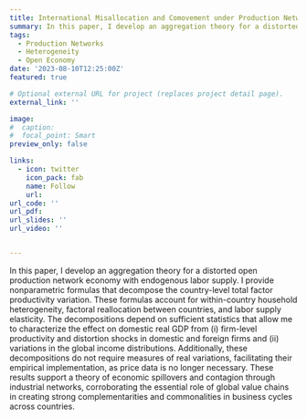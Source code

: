 ```yaml
---
title: International Misallocation and Comovement under Production Networks
summary: In this paper, I develop an aggregation theory for a distorted open production network economy with endogenous labor supply. I provide nonparametric formulas that decompose the country-level total factor productivity variation. These formulas account for within-country household heterogeneity, factoral reallocation between countries, and labor supply elasticity. The decompositions depend on sufficient statistics that allow me to characterize the effect on domestic real GDP from (i) firm-level productivity and distortion shocks in domestic and foreign firms and (ii) variations in the global income distributions. Additionally, these decompositions do not require measures of real variations, facilitating their empirical implementation, as price data is no longer necessary. These results support a theory of economic spillovers and contagion through industrial networks, corroborating the essential role of global value chains in creating strong complementarities and commonalities in business cycles across countries.
tags:
  - Production Networks
  - Heterogeneity
  - Open Economy
date: '2023-08-10T12:25:00Z'
featured: true

# Optional external URL for project (replaces project detail page).
external_link: ''

image:
#  caption: 
#  focal_point: Smart
preview_only: false

links:
  - icon: twitter
    icon_pack: fab
    name: Follow
    url: 
url_code: ''
url_pdf: 
url_slides: ''
url_video: ''


---
```


In this paper, I develop an aggregation theory for a distorted open production network economy with endogenous labor supply. I provide nonparametric formulas that decompose the country-level total factor productivity variation. These formulas account for within-country household heterogeneity, factoral reallocation between countries, and labor supply elasticity. The decompositions depend on sufficient statistics that allow me to characterize the effect on domestic real GDP from (i) firm-level productivity and distortion shocks in domestic and foreign firms and (ii) variations in the global income distributions. Additionally, these decompositions do not require measures of real variations, facilitating their empirical implementation, as price data is no longer necessary. These results support a theory of economic spillovers and contagion through industrial networks, corroborating the essential role of global value chains in creating strong complementarities and commonalities in business cycles across countries.
